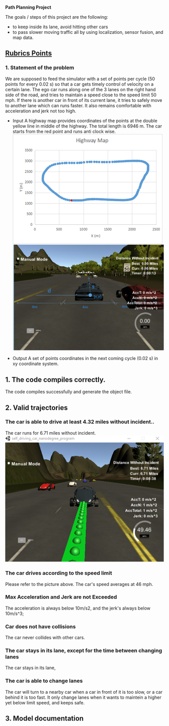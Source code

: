 **Path Planning Project**



The goals / steps of this project are the following:

* to keep inside its lane, avoid hitting other cars
* to pass slower moving traffic all by using localization, sensor fusion, and map data.

## [Rubrics Points](https://review.udacity.com/#!/rubrics/1020/view) 

### 1. Statement of the problem
We are supposed to feed the simulator with a set of points per cycle (50 points for every 0.02 s) so that a car gets timely control of velocity on a certain lane. The ego car runs along one of the 3 lanes on the right hand side of the road, and tries to maintain a speed close to the speed limit 50 mph. If there is another car in front of its current lane, it tries to safely move to another lane which can runs faster. It also remains comfortable with acceleration and jerk not too high.

* Input
A highway map provides coordinates of the points at the double yellow line in middle of the highway. The total length is 6946 m. The car starts from the red point and runs anti clock wise.
![picture alt](report/overview1.png)
![picture alt](report/overview2.png)

* Output
A set of points coordinates in the next coming cycle (0.02 s) in xy coordinate system.

## 1. The code compiles correctly.
The code compiles successfully and generate the object file.

## 2. Valid trajectories
### The car is able to drive at least 4.32 miles without incident..

The car runs for 6.71 miles without incident.
![picture alt](report/runwellfor6miles.png)

### The car drives according to the speed limit
Please refer to the picture above. The car's speed averages at 46 mph.

### Max Acceleration and Jerk are not Exceeded
The acceleration is always below 10m/s2, and the jerk's always below 10m/s^3;

### Car does not have collisions
The car never collides with other cars.

### The car stays in its lane, except for the time between changing lanes
The car stays in its lane, 

### The car is able to change lanes
The car will turn to a nearby car when a car in front of it is too slow, or a car behind it is too fast. It only change lanes when it wants to maintein a higher yet below limit speed, and keeps safe.

## 3. Model documentation


